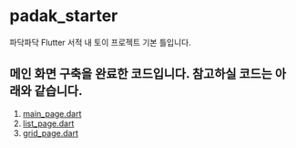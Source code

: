 # padak_starter

파닥파닥 Flutter 서적 내 토이 프로젝트 기본 틀입니다.

## 메인 화면 구축을 완료한 코드입니다. 참고하실 코드는 아래와 같습니다.
1. [main_page.dart](https://github.com/padak-flutter/padak_starter/blob/1_ui_main/lib/main_page.dart)
2. [list_page.dart](https://github.com/padak-flutter/padak_starter/blob/1_ui_main/lib/list_page.dart)
3. [grid_page.dart](https://github.com/padak-flutter/padak_starter/blob/1_ui_main/lib/grid_page.dart)
